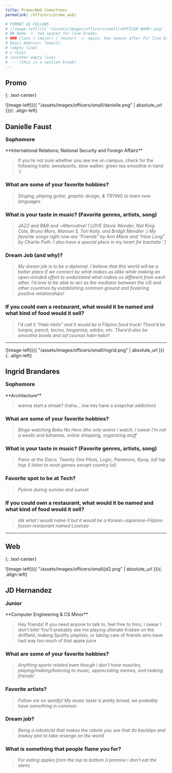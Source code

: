 ```yaml
---
title: Promo/Web Committees
permalink: /officers/promo_web/

# FORMAT AS FOLLOWS
# ![image-left]({{ "/assets/images/officers/small/<OFFICER NAME>.png" | absolute_url }}){: .align-left}
# ## Name  <- two spaces for line breaks
# ### Class | (major) / (minor)  <- again, two spaces after for line breaks
# Email Address: (email)
# (empty line)
# > (bio)
# (another empty line)
# --- (this is a section break)
---
```


## Promo
{: .text-center}

![image-left]({{ "/assets/images/officers/small/danielle.png" | absolute_url }}){: .align-left}
## Danielle Faust
<p style="margin-bottom: 0.45em; padding: 0"><a href="https://www.instagram.com/shawn_delopez/" style="margin: 0; padding: 0"><i class="fa fa-2x fa-fw fa-instagram" style="color: #494e48"></i></a>
<a href="mailto:danieef@vt.edu" style="margin: 0; padding: 0"><i class="fa fa-2x fa-fw fa-envelope" style="color: #494e48"></i></a></p>
<h3 style="margin-top: 0">Sophomore</h3>
**International Relations; National Security and Foreign Affairs**

> If you’re not sure whether you see me on campus, check for the following traits: sweatpants, slow walker, green tea smoothie in hand :)

### **What are some of your favorite hobbies?**

> *Singing, playing guitar, graphic design, & TRYING to learn new languages*

### **What is your taste in music? (Favorite genres, artists, song)**

> *JAZZ and R&B and ~Alternative! I LOVE Stevie Wonder, Nat King Cole, Bruno Mars, Maroon 5, Tori Kelly, and Bridgit Mendler :) My favorite songs right now are “Friends” by Ann Marie and “How Long” by Charlie Puth. I also have a special place in my heart for bachata :’)*

### **Dream Job (and why)?**

> *My dream job is to be a diplomat. I believe that this world will be a better place if we connect by what makes us alike while making an open-minded effort to understand what makes us different from each other. I’d love to be able to act as the mediator between the US and other countries by establishing common ground and fostering positive relationships!*

### **If you could own a restaurant, what would it be named and what kind of food would it sell?**

> *I’d call it “Halo Hello” and it would be a Filipino food truck! There’d be  lumpia, pancit, tocino, longanisa, adobo, etc. There’d also be smoothie bowls and (of course) halo-halo!!*

---

![image-left]({{ "/assets/images/officers/small/ingrid.png" | absolute_url }}){: .align-left}
## Ingrid Brandares
<p style="margin-bottom: 0.45em; padding: 0"><a href="https://twitter.com/nortezx" style="color: #494e48"><i class="fa fa-2x fa-fw fa-twitter"></i></a>
<a href="https://www.instagram.com/nortezc/" style="margin: 0; padding: 0"><i class="fa fa-2x fa-fw fa-instagram" style="color: #494e48"></i></a>
<a href="mailto:ijbrand@vt.edu" style="margin: 0; padding: 0"><i class="fa fa-2x fa-fw fa-envelope" style="color: #494e48"></i></a></p>
<h3 style="margin-top: 0">Sophomore</h3>
**Architecture**

> wanna start a streak? (haha... low key have a snapchat addiction)

### **What are some of your favorite hobbies?**

> *Binge watching Boku No Hero (the only anime I watch, I swear I'm not a weeb) and kdramas, online shopping, organizing stuff*

### **What is your taste in music? (Favorite genres, artists, song)**

> *Panic at the Disco, Twenty One Pilots, Logic, Paramore, Kpop, lofi hip hop (I listen to most genres except country lol)*

### **Favorite spot to be at Tech?**

> *Pylons during sunrise and sunset*

### **If you could own a restaurant, what would it be named and what kind of food would it sell?**

> *Idk what I would name it but it would be a Korean-Japanese-Filipino fusion  restaurant named Lorenzo*

---

## Web
{: .text-center}

![image-left]({{ "/assets/images/officers/small/jd2.png" | absolute_url }}){: .align-left}
## JD Hernandez
<a href="https://www.instagram.com/gerald_deeen/" style="margin: 0; padding: 0"><i class="fa fa-2x fa-fw fa-instagram" style="color: #494e48"></i></a>
<a href="mailto:hjd@vt.edu" style="margin: 0; padding: 0"><i class="fa fa-2x fa-fw fa-envelope" style="color: #494e48"></i></a></p>
<h3 style="margin-top: 0">Junior</h3>
**Computer Engineering & CS Minor**

>  Hey friends! If you need anyone to talk to, feel free to hmu, I swear I don't bite! You'll probably see me playing ultimate frisbee on the drillfield, making Spotify playlists, or taking care of friends who have had way too much of that apple juice
### **What are some of your favorite hobbies?**

> *Anything sports related even though i don't have muscles, playing/making/listening to music, appreciating memes, and making friends!*

### **Favorite artists?**

> *Follow me on spotify! My music taste is pretty broad, we probably have something in common*

### **Dream job?**

> *Being a roboticist that makes the robots you see that do backlips and lowkey plot to take revenge on the world*

### **What is something that people flame you for?**

> *For eating apples from the top to bottom (i promise i don't eat the stem)*
